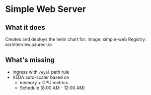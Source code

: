 # Simple Web Server

## What it does

Creates and deploys the helm chart for:
Image: simple-web
Registry: acrinterview.azurecr.io

## What's missing

- Ingress with `/eyal` path rule
- KEDA auto-scaler based on
  - memory + CPU metrics
  - Schedule (8:00 AM - 12:00 AM)
